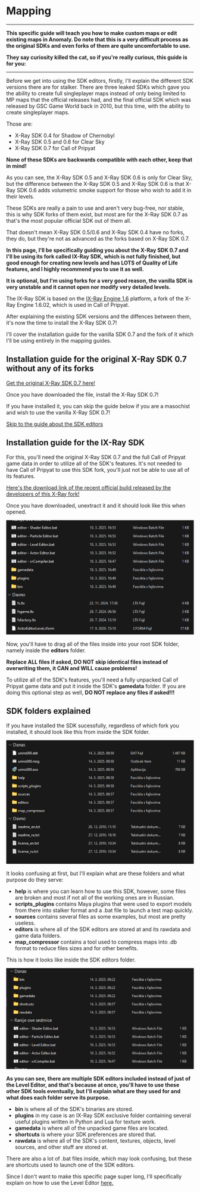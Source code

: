 # Mapping

___

**This specific guide will teach you how to make custom maps or edit existing maps in Anomaly. Do note that this is a very difficult process as the original SDKs and even forks of them are quite uncomfortable to use.**

**They say curiosity killed the cat, so if you're really curious, this guide is for you:**

___

Before we get into using the SDK editors, firstly, I'll explain the different SDK versions there are for stalker.
There are three leaked SDKs which gave you the ability to create full singleplayer maps instead of only being limited to MP maps that the official releases had, and the final official SDK which was released by GSC Game World back in 2010, but this time, with the ability to create singleplayer maps.

Those are:
* X-Ray SDK 0.4 for Shadow of Chernobyl
* X-Ray SDK 0.5 and 0.6 for Clear Sky
* X-Ray SDK 0.7 for Call of Pripyat

**None of these SDKs are backwards compatible with each other, keep that in mind!**

As you can see, the X-Ray SDK 0.5 and X-Ray SDK 0.6 is only for Clear Sky, but the difference between the X-Ray SDK 0.5 and X-Ray SDK 0.6 is that X-Ray SDK 0.6 adds volumetric smoke support for those who wish to add it in their levels.

These SDKs are really a pain to use and aren't very bug-free, nor stable, this is why SDK forks of them exist, but most are for the X-Ray SDK 0.7 as that's the most popular official SDK out of them all. 

That doesn't mean X-Ray SDK 0.5/0.6 and X-Ray SDK 0.4 have no forks, they do, but they're not as advanced as the forks based on X-Ray SDK 0.7.

**In this page, I'll be specifically guiding you about the X-Ray SDK 0.7 and I'll be using its fork called IX-Ray SDK, which is not fully finished, but good enough for creating new levels and has LOTS of Quality of Life features, and I highly recommend you to use it as well.**

**It is optional, but I'm using forks for a very good reason, the vanilla SDK is very unstable and it cannot open nor modify very detailed levels.**

The IX-Ray SDK is based on the [IX-Ray Engine 1.6](https://github.com/ixray-team/ixray-1.6-stcop) platform, a fork of the X-Ray Engine 1.6.02, which is used in Call of Pripyat.

After explaining the existing SDK versions and the diffences between them, it's now the time to install the X-Ray SDK 0.7! 

I'll cover the installation guide for the vanilla SDK 0.7 and the fork of it which I'll be using entirely in the mapping guides.

## Installation guide for the original X-Ray SDK 0.7 without any of its forks

[Get the original X-Ray SDK 0.7 here!](https://www.moddb.com/games/stalker-call-of-pripyat/downloads/x-ray-16-engine-sdk-v07)

Once you have downloaded the file, install the X-Ray SDK 0.7!

If you have installed it, you can skip the guide below if you are a masochist and wish to use the vanilla X-Ray SDK 0.7!

[Skip to the guide about the SDK editors](index.md#sdk-folders-explained)

## Installation guide for the IX-Ray SDK

For this, you'll need the original X-Ray SDK 0.7 and the full Call of Pripyat game data in order to utilize all of the SDK's features. It's not needed to have Call of Pripyat to use this SDK fork, you'll just not be able to use all of its features.

[Here's the download link of the recent official build released by the developers of this X-Ray fork!](https://drive.google.com/file/d/13kvLVdkPlVTF7T_4b_ipb-0OfRrF3Eqy/view)

Once you have downloaded, unextract it and it should look like this when opened.

![IX-Ray SDK Insides](images/ix-ray-sdk-insides.png)

Now, you'll have to drag all of the files inside into your root SDK folder, namely inside the **editors** folder.

**Replace ALL files if asked, DO NOT skip identical files instead of overwriting them, it CAN and WILL cause problems!**

To utilize all of the SDK's features, you'll need a fully unpacked Call of Pripyat game data and put it inside the SDK's **gamedata** folder. If you are doing this optional step as well, **DO NOT replace any files if asked!!!**

## SDK folders explained

If you have installed the SDK sucessfully, regardless of which fork you installed, it should look like this from inside the SDK folder.

![SDK Insides](images/x-ray-sdk-0.7-insides.png)

It looks confusing at first, but I'll explain what are these folders and what purpose do they serve:

* **help** is where you can learn how to use this SDK, however, some files are broken and most if not all of the working ones are in Russian.
* **scripts_plugins** contains Maya plugins that were used to export models from there into stalker format and a .bat file to launch a test map quickly.
* **sources** contains several files as some examples, but most are pretty useless.
* **editors** is where all of the SDK editors are stored at and its rawdata and game data folders.
* **map_compressor** contains a tool used to compress maps into .db format to reduce files sizes and for other benefits.

This is how it looks like inside the SDK editors folder.

![SDK editors](images/x-ray-sdk-editors.png)

**As you can see, there are multiple SDK editors included instead of just of the Level Editor, and that's because at once, you'll have to use these other SDK tools eventually, but I'll explain what are they used for and what does each folder serve its purpose.**

* **bin** is where all of the SDK's binaries are stored.
* **plugins** in my case is an IX-Ray SDK exclusive folder containing several useful plugins written in Python and Lua for texture work.
* **gamedata** is where all of the unpacked game files are located.
* **shortcuts** is where your SDK preferences are stored that.
* **rawdata** is where all of the SDK's content, textures, objects, level sources, and other stuff are stored at.

There are also a lot of .bat files inside, which may look confusing, but these are shortcuts used to launch one of the SDK editors.

Since I don't want to make this specific page super long, I'll specifically explain on how to use the Level Editor [here.](../mapping/level-editor-tutorial.md)